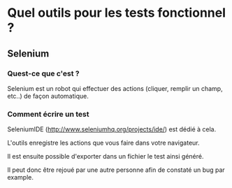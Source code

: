 # Quel outils pour les tests fonctionnel ?

## Selenium

### Quest-ce que c'est ?

Selenium est un robot qui effectuer des actions (cliquer, remplir un champ, etc..) de façon automatique.

### Comment écrire un test

SeleniumIDE (http://www.seleniumhq.org/projects/ide/) est dédié à cela.

L'outils enregistre les actions que vous faire dans votre navigateur.

Il est ensuite possible d'exporter dans un fichier le test ainsi généré.

Il peut donc être rejoué par une autre personne afin de constaté un bug par example.
